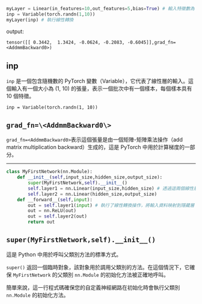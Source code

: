 ```python
myLayer = Linear(in_features=10,out_features=5,bias=True) # 輸入特徵數為 10，輸出特徵數為 5，並啟用偏差（bias）
inp = Variable(torch.randn(1,10))
myLayer(inp) # 執行線性轉換
```
output:

    tensor([[ 0.3442,  1.3424, -0.0624, -0.2083, -0.6045]],grad_fn=<AddmmBackward0>)

## inp
`inp` 是一個包含隨機數的 PyTorch 變數（Variable），它代表了線性層的輸入。這個輸入有一個大小為 (1, 10) 的張量，表示一個批次中有一個樣本，每個樣本具有 10 個特徵。
  
    inp = Variable(torch.randn(1, 10))

## `grad_fn=\<AddmmBackward0\>`
`grad_fn=<AddmmBackward0>`表示這個張量是由一個矩陣-矩陣乘法操作（add matrix multiplication backward）生成的，這是 PyTorch 中用於計算梯度的一部分。

***

```python
class MyFirstNetwork(nn.Module):
    def __init__(self,input_size,hidden_size,output_size):
        super(MyFirstNetwork,self).__init__() 
        self.layer1 = nn.Linear(input_size,hidden_size) # 透過這兩個線性層，模型可以學習從輸入到輸出的映射。在每一層之間，使用 ReLU 激活函數（torch.relu）來引入非線性。
        self.layer2 = nn.Linear(hidden_size,output_size)
    def __forward__(self,input): 
        out = self.layer1(input) # 執行了線性轉換操作，將輸入資料映射到隱藏層（hidden layer）的空間。
        out = nn.ReLU(out)
        out = self.layer2(out) 
        return out
```

## `super(MyFirstNetwork,self).__init__()`

這是 Python 中用於呼叫父類別方法的標準方式。

`super()` 返回一個臨時對象，該對象用於調用父類別的方法。在這個情況下，它確保 `MyFirstNetwork` 的父類別 `nn.Module` 的初始化方法被正確地呼叫。

簡單來說，這一行程式碼確保您的自定義神經網路在初始化時會執行父類別 `nn.Module` 的初始化方法。
